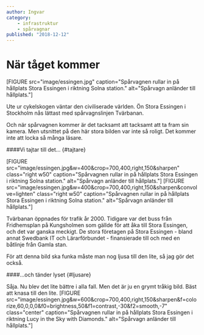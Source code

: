 ```yaml
---
author: Ingvar
category:
    - infrastruktur
    - spårvagnar
published: "2018-12-12"
---
```

När tåget kommer
==================================

[FIGURE src="image/essingen.jpg" caption="Spårvagnen rullar in på hållplats Stora Essingen i riktning Solna station." alt="Spårvagn anländer till hållplats."]

Ute ur cykelskogen väntar den civiliserade världen. Ön Stora Essingen i Stockholm nås lättast med spårvagnslinjen Tvärbanan.

<!--more-->

Och när spårvagnen kommer är det tacksamt att tacksamt att ta fram sin kamera. Men utsnittet på den här stora bilden var inte så roligt. Det kommer inte att locka så många läsare.

####Vi tajtar till det... {#tajtare}

[FIGURE src="image/essingen.jpg&w=400&crop=700,400,right,150&sharpen" class="right w50" caption="Spårvagnen rullar in på hållplats Stora Essingen i riktning Solna station." alt="Spårvagn anländer till hållplats."]
[FIGURE src="image/essingen.jpg&w=400&crop=700,400,right,150&sharpen&convolve=lighten" class="right w50" caption="Spårvagnen rullar in på hållplats Stora Essingen i riktning Solna station." alt="Spårvagn anländer till hållplats."]



Tvärbanan öppnades för trafik år 2000. Tidigare var det buss från Fridhemsplan på Kungsholmen som gällde för att åka till Stora Essingen, och det var ganska meckigt. De stora företagen på Stora Essingen - bland annat Swedbank IT och Lärarförbundet - finansierade till och med en båtlinje från Gamla stan.  

För att denna bild ska funka måste man nog ljusa till den lite, så jag gör det också.



####...och tänder lyset {#ljusare}

Såja. Nu blev det lite bättre i alla fall. Men det är ju en grymt tråkig bild. Bäst att knasa till den lite.
[FIGURE src="image/essingen.jpg&w=600&crop=700,400,right,150&sharpen&f=colorize,60,0,0,0&f0=brightness,50&f1=contrast,-30&f2=smooth,-7" class="center" caption="Spårvagnen rullar in på hållplats Stora Essingen i riktning Lucy in the Sky with Diamonds." alt="Spårvagn anländer till hållplats."]
